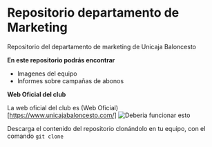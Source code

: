 # Repositorio departamento de Marketing
Repositorio del departamento de marketing de Unicaja Baloncesto

**En este repositorio podrás encontrar**
+ Imagenes del equipo
+ Informes sobre campañas de abonos

**Web Oficial del club**

La web oficial del club es (Web Oficial)[https://www.unicajabaloncesto.com/]
![Deberia funcionar esto](https://www.unicajabaloncesto.com/Images/Web/logo.png)

Descarga el contenido del repositorio clonándolo en tu equipo, con el comando
`git clone`
